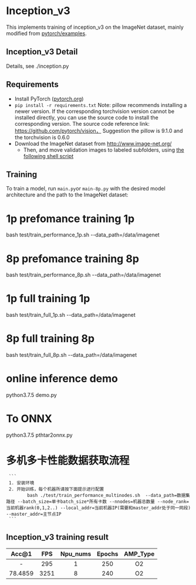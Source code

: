 # Inception_v3 

This implements training of inception_v3 on the ImageNet dataset, mainly modified from [pytorch/examples](https://github.com/pytorch/examples/tree/master/imagenet).

## Inception_v3 Detail

Details, see ./inception.py


## Requirements

- Install PyTorch ([pytorch.org](http://pytorch.org))
- `pip install -r requirements.txt`
  Note: pillow recommends installing a newer version. If the corresponding torchvision version cannot be installed directly, you can use the source code to install the corresponding version. The source code reference link: https://github.com/pytorch/vision，
Suggestion the pillow is 9.1.0 and the torchvision is 0.6.0
- Download the ImageNet dataset from http://www.image-net.org/
    - Then, and move validation images to labeled subfolders, using [the following shell script](https://raw.githubusercontent.com/soumith/imagenetloader.torch/master/valprep.sh)

## Training

To train a model, run `main.py`or `main-8p.py` with the desired model architecture and the path to the ImageNet dataset:



# 1p prefomance training 1p
bash test/train_performance_1p.sh  --data_path=/data/imagenet

# 8p prefomance training 8p
bash test/train_performance_8p.sh --data_path=/data/imagenet

# 1p full training 1p
bash test/train_full_1p.sh --data_path=/data/imagenet

# 8p full training 8p
bash test/train_full_8p.sh --data_path=/data/imagenet

# online inference demo 
python3.7.5 demo.py

# To ONNX
python3.7.5 pthtar2onnx.py

# 多机多卡性能数据获取流程
     ```
     1. 安装环境
     2. 开始训练，每个机器所请按下面提示进行配置
            bash ./test/train_performance_multinodes.sh  --data_path=数据集路径 --batch_size=单卡batch_size*所有卡数 --nnodes=机器总数量 --node_rank=当前机器rank(0,1,2..) --local_addr=当前机器IP(需要和master_addr处于同一网段) --master_addr=主节点IP
     ```

## Inception_v3 training result

| Acc@1    | FPS       | Npu_nums | Epochs   | AMP_Type |
| :------: | :------:  | :------: | :------: | :------: |
| -        | 295       | 1        | 250      | O2       |
| 78.4859   | 3251      | 8        | 240      | O2       |
